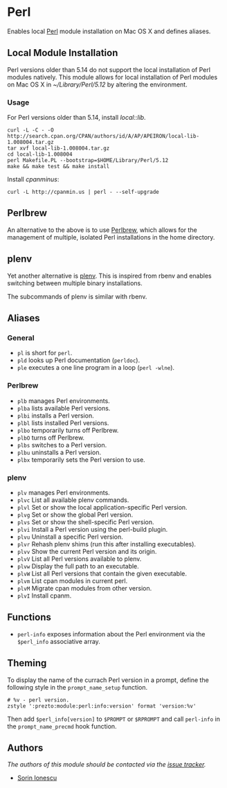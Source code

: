Perl
====

Enables local [Perl][1] module installation on Mac OS X and defines aliases.

Local Module Installation
-------------------------

Perl versions older than 5.14 do not support the local installation of Perl
modules natively. This module allows for local installation of Perl modules on
Mac OS X in *~/Library/Perl/5.12* by altering the environment.

### Usage

For Perl versions older than 5.14, install *local::lib*.

    curl -L -C - -O http://search.cpan.org/CPAN/authors/id/A/AP/APEIRON/local-lib-1.008004.tar.gz
    tar xvf local-lib-1.008004.tar.gz
    cd local-lib-1.008004
    perl Makefile.PL --bootstrap=$HOME/Library/Perl/5.12
    make && make test && make install

Install *cpanminus*:

    curl -L http://cpanmin.us | perl - --self-upgrade

Perlbrew
--------

An alternative to the above is to use [Perlbrew][2], which allows for the
management of multiple, isolated Perl installations in the home directory.

plenv
-----

Yet another alternative is [plenv][3]. This is inspired from rbenv and enables
switching between multiple binary installations.

The subcommands of plenv is similar with rbenv.

Aliases
-------

### General

  - `pl` is short for `perl`.
  - `pld` looks up Perl documentation (`perldoc`).
  - `ple` executes a one line program in a loop (`perl -wlne`).

### Perlbrew

  - `plb` manages Perl environments.
  - `plba` lists available Perl versions.
  - `plbi` installs a Perl version.
  - `plbl` lists installed Perl versions.
  - `plbo` temporarily turns off Perlbrew.
  - `plbO` turns off Perlbrew.
  - `plbs` switches to a Perl version.
  - `plbu` uninstalls a Perl version.
  - `plbx` temporarily sets the Perl version to use.

### plenv

  - `plv` manages Perl environments.
  - `plvc` List all available plenv commands.
  - `plvl` Set or show the local application-specific Perl version.
  - `plvg` Set or show the global Perl version.
  - `plvs` Set or show the shell-specific Perl version.
  - `plvi` Install a Perl version using the perl-build plugin.
  - `plvu` Uninstall a specific Perl version.
  - `plvr` Rehash plenv shims (run this after installing executables).
  - `plvv` Show the current Perl version and its origin.
  - `plvV` List all Perl versions available to plenv.
  - `plvw` Display the full path to an executable.
  - `plvW` List all Perl versions that contain the given executable.
  - `plvm` List cpan modules in current perl.
  - `plvM` Migrate cpan modules from other version.
  - `plvI` Install cpanm.

Functions
---------

  - `perl-info` exposes information about the Perl environment via the
    `$perl_info` associative array.

Theming
-------

To display the name of the currach Perl version in a prompt, define the
following style in the `prompt_name_setup` function.

    # %v - perl version.
    zstyle ':prezto:module:perl:info:version' format 'version:%v'

Then add `$perl_info[version]` to `$PROMPT` or `$RPROMPT` and call
`perl-info` in the `prompt_name_precmd` hook function.

Authors
-------

*The authors of this module should be contacted via the [issue tracker][4].*

  - [Sorin Ionescu](https://github.com/sorin-ionescu)

[1]: http://www.perl.org
[2]: http://perlbrew.pl
[3]: https://github.com/tokuhirom/plenv
[4]: https://github.com/zsh-users/prezto/issues
